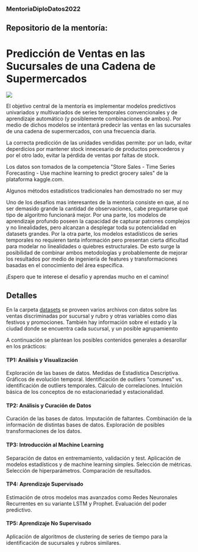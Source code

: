 ### MentoriaDiploDatos2022

## Repositorio de la mentoría: 

# Predicción de Ventas en las Sucursales de una Cadena de Supermercados


![](https://github.com/sergiobuzzi/MentoriaDiplodatos2022/blob/master/images.jpg)

El objetivo central de la mentoría es implementar modelos predictivos univariados y multivariados de series temporales convencionales y de aprendizaje automático (y posiblemente combinaciones de ambos). Por medio de dichos modelos se intentará predecir las ventas en las sucursales de una cadena de supermercados, con una frecuencia diaria.

La correcta predicción de las unidades vendidas permite: por un lado, evitar deperdicios por mantener stock innecesario de productos perecederos y por el otro lado, evitar la pérdida de ventas por faltas de stock.

Los datos son tomados de la competencia "Store Sales - Time Series Forecasting - Use machine learning to predict grocery sales" de la plataforma kaggle.com.

Algunos métodos estadísticos tradicionales han demostrado no ser muy 

Uno de los desafíos mas interesantes de la mentoría consiste en que, al no ser demasido grande la cantidad de observaciones, cabe preguntarse qué tipo de algoritmo funcionará mejor. Por una parte, los modelos de aprendizaje profundo poseen la capacidad de capturar patrones complejos y no linealidades, pero alcanzan a desplegar toda su potencialidad en datasets grandes. Por la otra parte, los modelos estadísticos de series temporales no requieren tanta información pero presentan cierta dificultad para modelar no linealidades o quiebres estructurales. De esto surge la posibilidad de combinar ambos metodologías y probablemente de mejorar los resultados por medio de ingeniería de features y transformaciones basadas en el conocimiento del área específica.

¡Espero que te interese el desafío y aprendas mucho en el camino!

## Detalles

En la carpeta [datasets](https://github.com/sergiobuzzi/MentoriaDiplodatos2022/blob/master/datasets) se proveen varios archivos con datos sobre las ventas discriminadas por sucursal y rubro y otras variables como días festivos y promociones. También hay información sobre el estado y la ciudad donde se encuentra cada sucursal, y un posible agrupamiemto

A continuación se plantean los posibles contenidos generales a desarollar en los prácticos:

#### TP1: Análisis y Visualización

Exploración de las bases de datos. Medidas de Estadística Descriptiva. Gráficos de evolución temporal. Identificación de outliers "comunes" vs. identificación de outliers temporales. Cálculo de correlaciones. Intuición básica de los conceptos de no estacionariedad y estacionalidad.

#### TP2: Análisis y Curación de Datos

Curación de las bases de datos. Imputación de faltantes. Combinación de la información de distintas bases de datos. Exploración de posibles transformaciones de los datos.

#### TP3: Introducción al Machine Learning

Separación de datos en entremamiento, validación y test. Aplicación de modelos estadísticos y de machine learning simples. Selección de métricas. Selección de hiperparámetros. Comparación de resultados.

#### TP4: Aprendizaje Supervisado

Estimación de otros modelos mas avanzados como Redes Neuronales Recurrentes en su variante LSTM y Prophet. Evaluación del poder predictivo.

#### TP5: Aprendizaje No Supervisado

Aplicación de algoritmos de clustering de series de tiempo para la identificación de sucursales y rubros similares.



